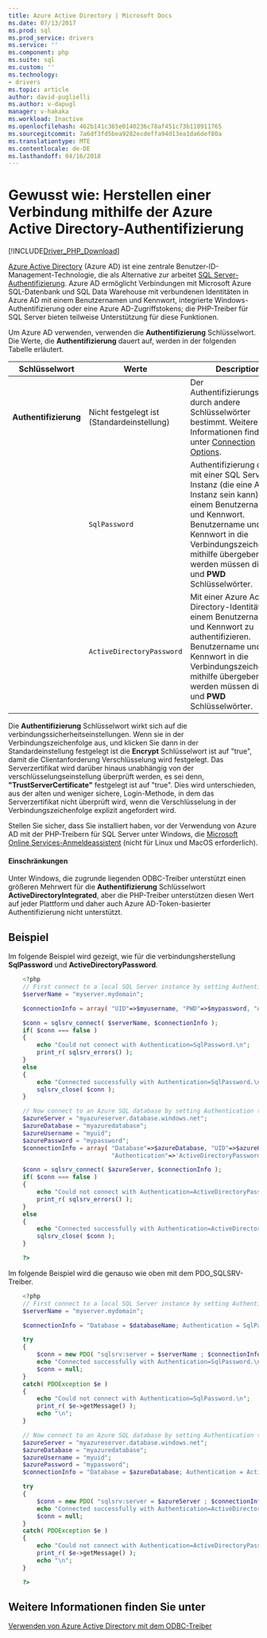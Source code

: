 ```yaml
---
title: Azure Active Directory | Microsoft Docs
ms.date: 07/13/2017
ms.prod: sql
ms.prod_service: drivers
ms.service: ''
ms.component: php
ms.suite: sql
ms.custom: ''
ms.technology:
- drivers
ms.topic: article
author: david-puglielli
ms.author: v-dapugl
manager: v-hakaka
ms.workload: Inactive
ms.openlocfilehash: 462b141c365e0140236c78af451c73b110911765
ms.sourcegitcommit: 7a6df3fd5bea9282ecdeffa94d13ea1da6def80a
ms.translationtype: MTE
ms.contentlocale: de-DE
ms.lasthandoff: 04/16/2018
---
```

# <a name="connect-using-azure-active-directory-authentication"></a>Gewusst wie: Herstellen einer Verbindung mithilfe der Azure Active Directory-Authentifizierung
[!INCLUDE[Driver_PHP_Download](../../includes/driver_php_download.md)]

[Azure Active Directory](https://docs.microsoft.com/en-us/azure/active-directory/active-directory-whatis) (Azure AD) ist eine zentrale Benutzer-ID-Management-Technologie, die als Alternative zur arbeitet [SQL Server-Authentifizierung](../../connect/php/how-to-connect-using-sql-server-authentication.md). Azure AD ermöglicht Verbindungen mit Microsoft Azure SQL-Datenbank und SQL Data Warehouse mit verbundenen Identitäten in Azure AD mit einem Benutzernamen und Kennwort, integrierte Windows-Authentifizierung oder eine Azure AD-Zugriffstokens; die PHP-Treiber für SQL Server bieten teilweise Unterstützung für diese Funktionen.

Um Azure AD verwenden, verwenden die **Authentifizierung** Schlüsselwort. Die Werte, die **Authentifizierung** dauert auf, werden in der folgenden Tabelle erläutert.

|Schlüsselwort|Werte|Description|
|-|-|-|
|**Authentifizierung**|Nicht festgelegt ist (Standardeinstellung)|Der Authentifizierungsmodus durch andere Schlüsselwörter bestimmt. Weitere Informationen finden Sie unter [Connection Options](../../connect/php/connection-options.md). |
||`SqlPassword`|Authentifizierung direkt mit einer SQL Server-Instanz (die eine Azure-Instanz sein kann) mit einem Benutzernamen und Kennwort. Benutzername und Kennwort in die Verbindungszeichenfolge mithilfe übergeben werden müssen die **UID** und **PWD** Schlüsselwörter. |
||`ActiveDirectoryPassword`|Mit einer Azure Active Directory-Identität mit einem Benutzernamen und Kennwort zu authentifizieren. Benutzername und Kennwort in die Verbindungszeichenfolge mithilfe übergeben werden müssen die **UID** und **PWD** Schlüsselwörter. |

Die **Authentifizierung** Schlüsselwort wirkt sich auf die verbindungssicherheitseinstellungen. Wenn sie in der Verbindungszeichenfolge aus, und klicken Sie dann in der Standardeinstellung festgelegt ist die **Encrypt** Schlüsselwort ist auf "true", damit die Clientanforderung Verschlüsselung wird festgelegt. Das Serverzertifikat wird darüber hinaus unabhängig von der verschlüsselungseinstellung überprüft werden, es sei denn, **"TrustServerCertificate"** festgelegt ist auf "true". Dies wird unterschieden, aus der alten und weniger sichere, Login-Methode, in dem das Serverzertifikat nicht überprüft wird, wenn die Verschlüsselung in der Verbindungszeichenfolge explizit angefordert wird.

Stellen Sie sicher, dass Sie installiert haben, vor der Verwendung von Azure AD mit der PHP-Treibern für SQL Server unter Windows, die [Microsoft Online Services-Anmeldeassistent](https://www.microsoft.com/download/details.aspx?id=41950) (nicht für Linux und MacOS erforderlich).

#### <a name="limitations"></a>Einschränkungen

Unter Windows, die zugrunde liegenden ODBC-Treiber unterstützt einen größeren Mehrwert für die **Authentifizierung** Schlüsselwort **ActiveDirectoryIntegrated**, aber die PHP-Treiber unterstützen diesen Wert auf jeder Plattform und daher auch Azure AD-Token-basierter Authentifizierung nicht unterstützt.

## <a name="example"></a>Beispiel

Im folgende Beispiel wird gezeigt, wie für die verbindungsherstellung **SqlPassword** und **ActiveDirectoryPassword**.

```php
    <?php
    // First connect to a local SQL Server instance by setting Authentication to SqlPassword
    $serverName = "myserver.mydomain";

    $connectionInfo = array( "UID"=>$myusername, "PWD"=>$mypassword, "Authentication"=>'SqlPassword' );

    $conn = sqlsrv_connect( $serverName, $connectionInfo );
    if( $conn === false )
    {
        echo "Could not connect with Authentication=SqlPassword.\n";
        print_r( sqlsrv_errors() );
    }
    else
    {
        echo "Connected successfully with Authentication=SqlPassword.\n";
        sqlsrv_close( $conn );
    }

    // Now connect to an Azure SQL database by setting Authentication to ActiveDirectoryPassword
    $azureServer = "myazureserver.database.windows.net";
    $azureDatabase = "myazuredatabase";
    $azureUsername = "myuid";
    $azurePassword = "mypassword";
    $connectionInfo = array( "Database"=>$azureDatabase, "UID"=>$azureUsername, "PWD"=>$azurePassword,
                             "Authentication"=>'ActiveDirectoryPassword' );

    $conn = sqlsrv_connect( $azureServer, $connectionInfo );
    if( $conn === false )
    {
        echo "Could not connect with Authentication=ActiveDirectoryPassword.\n";
        print_r( sqlsrv_errors() );
    }
    else
    {
        echo "Connected successfully with Authentication=ActiveDirectoryPassword.\n";
        sqlsrv_close( $conn );
    }

    ?>
```

Im folgende Beispiel wird die genauso wie oben mit dem PDO_SQLSRV-Treiber.

```php
    <?php
    // First connect to a local SQL Server instance by setting Authentication to SqlPassword
    $serverName = "myserver.mydomain";

    $connectionInfo = "Database = $databaseName; Authentication = SqlPassword;";

    try
    {
        $conn = new PDO( "sqlsrv:server = $serverName ; $connectionInfo", $myusername, $mypassword );
        echo "Connected successfully with Authentication=SqlPassword.\n";
        $conn = null;
    }
    catch( PDOException $e )
    {
        echo "Could not connect with Authentication=SqlPassword.\n";
        print_r( $e->getMessage() );
        echo "\n";
    }

    // Now connect to an Azure SQL database by setting Authentication to ActiveDirectoryPassword
    $azureServer = "myazureserver.database.windows.net";
    $azureDatabase = "myazuredatabase";
    $azureUsername = "myuid";
    $azurePassword = "mypassword";
    $connectionInfo = "Database = $azureDatabase; Authentication = ActiveDirectoryPassword;";

    try
    {
        $conn = new PDO( "sqlsrv:server = $azureServer ; $connectionInfo", $azureUsername, $azurePassword );
        echo "Connected successfully with Authentication=ActiveDirectoryPassword.\n";
        $conn = null;
    }
    catch( PDOException $e )
    {
        echo "Could not connect with Authentication=ActiveDirectoryPassword.\n";
        print_r( $e->getMessage() );
        echo "\n";
    }

    ?>
```
## <a name="see-also"></a>Weitere Informationen finden Sie unter  
[Verwenden von Azure Active Directory mit dem ODBC-Treiber](https://docs.microsoft.com/en-us/sql/connect/odbc/using-azure-active-directory)
